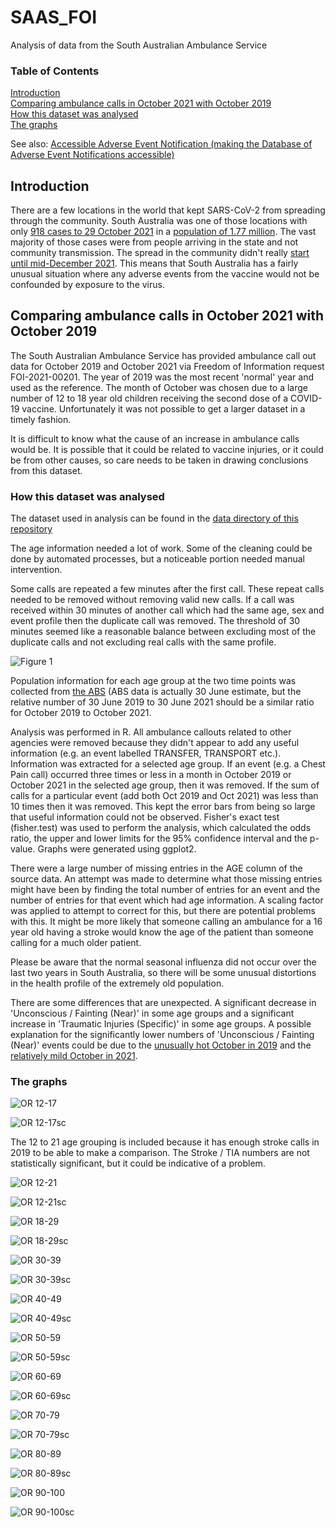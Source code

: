# SAAS_FOI
Analysis of data from the South Australian Ambulance Service

### Table of Contents
[Introduction](#introduction)<br>
[Comparing ambulance calls in October 2021 with October 2019](#comparing-ambulance-calls-in-october-2021-with-october-2019)<br>
[How this dataset was analysed](#how-this-dataset-was-analysed)<br>
[The graphs](#the-graphs)<br>

See also: [Accessible Adverse Event Notification (making the Database of Adverse Event Notifications accessible)](https://github.com/AccAEN/AccessibleAdverseEventNotification/blob/main/README.md)

## Introduction

There are a few locations in the world that kept SARS-CoV-2 from spreading through the community. South Australia was one of those locations with only [918 cases to 29 October 2021](https://web.archive.org/web/20211029221020/https://www.covid-19.sa.gov.au/home/dashboard) in a [population of 1.77 million](https://www.abs.gov.au/statistics/people/population/national-state-and-territory-population/latest-release). The vast majority of those cases were from people arriving in the state and not community transmission. The spread in the community didn't really [start until mid-December 2021](https://archive.ph/IpWDN#32%). This means that South Australia has a fairly unusual situation where any adverse events from the vaccine would not be confounded by exposure to the virus.

## Comparing ambulance calls in October 2021 with October 2019

The South Australian Ambulance Service has provided ambulance call out data for October 2019 and October 2021 via Freedom of Information request FOI-2021-00201. The year of 2019 was the most recent 'normal' year and used as the reference. The month of October was chosen due to a large number of 12 to 18 year old children receiving the second dose of a COVID-19 vaccine. Unfortunately it was not possible to get a larger dataset in a timely fashion.

It is difficult to know what the cause of an increase in ambulance calls would be. It is possible that it could be related to vaccine injuries, or it could be from other causes, so care needs to be taken in drawing conclusions from this dataset.

### How this dataset was analysed

The dataset used in analysis can be found in the [data directory of this repository](data/)

The age information needed a lot of work. Some of the cleaning could be done by automated processes, but a noticeable portion needed manual intervention. 

Some calls are repeated a few minutes after the first call. These repeat calls needed to be removed without removing valid new calls. If a call was received within 30 minutes of another call which had the same age, sex and event profile then the duplicate call was removed. The threshold of 30 minutes seemed like a reasonable balance between excluding most of the duplicate calls and not excluding real calls with the same profile.

![Figure 1](graphs/Hist_SAAS_time_diff.png)

Population information for each age group at the two time points was collected from [the ABS](https://www.abs.gov.au/statistics/people/population/national-state-and-territory-population/sep-2021/3101054.xlsx) (ABS data is actually 30 June estimate, but the relative number of 30 June 2019 to 30 June 2021 should be a similar ratio for October 2019 to October 2021.

Analysis was performed in R. All ambulance callouts related to other agencies were removed because they didn't appear to add any useful information (e.g. an event labelled TRANSFER, TRANSPORT etc.). Information was extracted for a selected age group. If an event (e.g. a Chest Pain call) occurred three times or less in a month in October 2019 or October 2021 in the selected age group, then it was removed. If the sum of calls for a particular event (add both Oct 2019 and Oct 2021) was less than 10 times then it was removed. This kept the error bars from being so large that useful information could not be observed. Fisher's exact test (fisher.test) was used to perform the analysis, which calculated the odds ratio, the upper and lower limits for the 95% confidence interval and the p-value. Graphs were generated using ggplot2.

There were a large number of missing entries in the AGE column of the source data. An attempt was made to determine what those missing entries might have been by finding the total number of entries for an event and the number of entries for that event which had age information. A scaling factor was applied to attempt to correct for this, but there are potential problems with this. It might be more likely that someone calling an ambulance for a 16 year old having a stroke would know the age of the patient than someone calling for a much older patient.

Please be aware that the normal seasonal influenza did not occur over the last two years in South Australia, so there will be some unusual distortions in the health profile of the extremely old population.

There are some differences that are unexpected. A significant decrease in 'Unconscious / Fainting (Near)' in some age groups and a significant increase in 'Traumatic Injuries (Specific)' in some age groups. A possible explanation for the significantly lower numbers of 'Unconscious / Fainting (Near)' events could be due to the [unusually hot October in 2019]( https://web.archive.org/web/20191207165754/http://www.bom.gov.au/climate/dwo/201910/html/IDCJDW5081.201910.shtml) and the [relatively mild October in 2021]( https://web.archive.org/web/20220330022258/http://www.bom.gov.au/climate/dwo/202110/html/IDCJDW5081.202110.shtml).

### The graphs

![OR 12-17](graphs/SAAS_calls_12_to_17_years.png)

![OR 12-17sc](graphs/SAAS_calls_12_to_17_years_scaling.png)

The 12 to 21 age grouping is included because it has enough stroke calls in 2019 to be able to make a comparison. The Stroke / TIA numbers are not statistically significant, but it could be indicative of a problem. 

![OR 12-21](graphs/SAAS_calls_12_to_21_years.png)

![OR 12-21sc](graphs/SAAS_calls_12_to_21_years_scaling.png)

![OR 18-29](graphs/SAAS_calls_18_to_29_years.png)

![OR 18-29sc](graphs/SAAS_calls_18_to_29_years_scaling.png)

![OR 30-39](graphs/SAAS_calls_30_to_39_years.png)

![OR 30-39sc](graphs/SAAS_calls_30_to_39_years_scaling.png)

![OR 40-49](graphs/SAAS_calls_40_to_49_years.png)

![OR 40-49sc](graphs/SAAS_calls_40_to_49_years_scaling.png)

![OR 50-59](graphs/SAAS_calls_50_to_59_years.png)

![OR 50-59sc](graphs/SAAS_calls_50_to_59_years_scaling.png)

![OR 60-69](graphs/SAAS_calls_60_to_69_years.png)

![OR 60-69sc](graphs/SAAS_calls_60_to_69_years_scaling.png)

![OR 70-79](graphs/SAAS_calls_70_to_79_years.png)

![OR 70-79sc](graphs/SAAS_calls_70_to_79_years_scaling.png)

![OR 80-89](graphs/SAAS_calls_80_to_89_years.png)

![OR 80-89sc](graphs/SAAS_calls_80_to_89_years_scaling.png)

![OR 90-100](graphs/SAAS_calls_90_to_100_years.png)

![OR 90-100sc](graphs/SAAS_calls_90_to_100_years_scaling.png)

